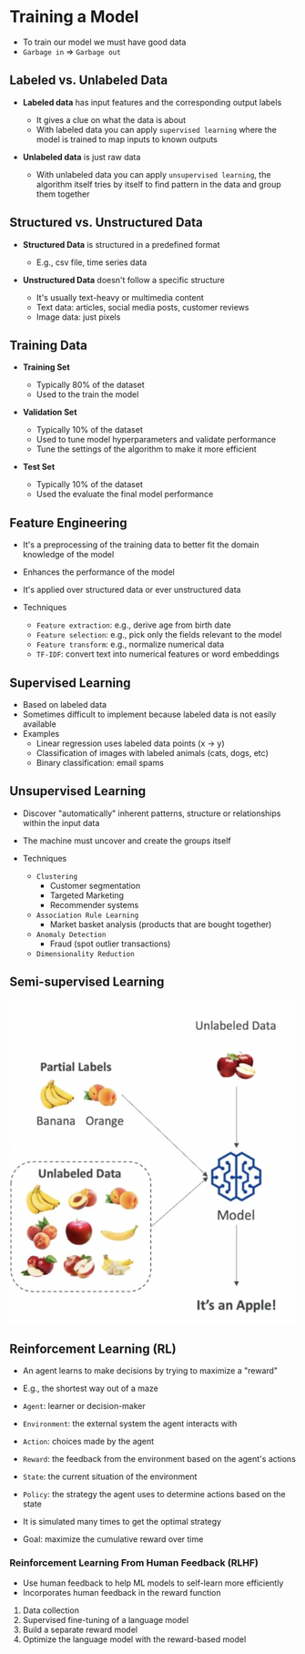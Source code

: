 # Training a Model

- To train our model we must have good data
- `Garbage in` => `Garbage out`

## Labeled vs. Unlabeled Data

- **Labeled data** has input features and the corresponding output labels
  - It gives a clue on what the data is about
  - With labeled data you can apply `supervised learning` where the model is trained to map inputs to known outputs

- **Unlabeled data** is just raw data
  - With unlabeled data you can apply `unsupervised learning`, the algorithm itself tries by itself to find pattern in the data and group them together

## Structured vs. Unstructured Data

- **Structured Data** is structured in a predefined format
  - E.g., csv file, time series data

- **Unstructured Data** doesn't follow a specific structure
  - It's usually text-heavy or multimedia content
  - Text data: articles, social media posts, customer reviews
  - Image data: just pixels

## Training Data

- **Training Set**
  - Typically 80% of the dataset
  - Used to the train the model

- **Validation Set**
  - Typically 10% of the dataset
  - Used to tune model hyperparameters and validate performance
  - Tune the settings of the algorithm to make it more efficient

- **Test Set**
  - Typically 10% of the dataset
  - Used the evaluate the final model performance

## Feature Engineering

- It's a preprocessing of the training data to better fit the domain knowledge of the model
- Enhances the performance of the model
- It's applied over structured data or ever unstructured data

- Techniques
  - `Feature extraction`: e.g., derive age from birth date
  - `Feature selection`: e.g., pick only the fields relevant to the model
  - `Feature transform`: e.g., normalize numerical data
  - `TF-IDF`: convert text into numerical features or word embeddings

## Supervised Learning

- Based on labeled data
- Sometimes difficult to implement because labeled data is not easily available
- Examples
  - Linear regression uses labeled data points (x -> y)
  - Classification of images with labeled animals (cats, dogs, etc)
  - Binary classification: email spams

## Unsupervised Learning

- Discover "automatically" inherent patterns, structure or relationships within the input data
- The machine must uncover and create the groups itself

- Techniques
  - `Clustering`
    - Customer segmentation
    - Targeted Marketing
    - Recommender systems
  - `Association Rule Learning`
    - Market basket analysis (products that are bought together)
  - `Anomaly Detection`
    - Fraud (spot outlier transactions)
  - `Dimensionality Reduction`

## Semi-supervised Learning

![Semi-supervised Learning](.images/semi-supervised-learning.png)

## Reinforcement Learning (RL)

- An agent learns to make decisions by trying to maximize a "reward"
- E.g., the shortest way out of a maze

- `Agent`: learner or decision-maker
- `Environment`: the external system the agent interacts with
- `Action`: choices made by the agent
- `Reward`: the feedback from the environment based on the agent's actions
- `State`: the current situation of the environment
- `Policy`: the strategy the agent uses to determine actions based on the state

- It is simulated many times to get the optimal strategy
- Goal: maximize the cumulative reward over time

### Reinforcement Learning From Human Feedback (RLHF)

- Use human feedback to help ML models to self-learn more efficiently
- Incorporates human feedback in the reward function

1. Data collection
1. Supervised fine-tuning of a language model
1. Build a separate reward model
1. Optimize the language model with the reward-based model
